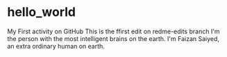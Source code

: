 # hello_world
My First activity on GitHub
This is the ffirst edit on redme-edits branch
I'm the person with the most intelligent brains on the earth.
I'm Faizan Saiyed, an extra ordinary human on earth.
